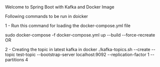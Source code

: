Welcome to Spring Boot with Kafka and Docker Image

Following commands to be run in doicker

1 - Run this command for loading the docker-compose.yml file

sudo docker-compose -f docker-compose.yml up --build --force-recreate
                        OR

2 - Creating the topic in latest kafka in docker
./kafka-topics.sh --create --topic test-topic --bootstrap-server localhost:9092 --replication-factor 1 --partitions 4


